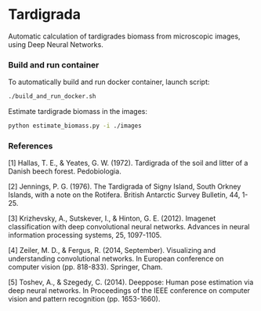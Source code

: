 # Tardigrada
Automatic calculation of tardigrades biomass from microscopic images, using Deep Neural Networks.

### Build and run container
To automatically build and run docker container, launch script:
```bash
./build_and_run_docker.sh
```
Estimate tardigrade biomass in the images:

```bash
python estimate_biomass.py -i ./images
````

### References
[1] Hallas, T. E., & Yeates, G. W. (1972). Tardigrada of the soil and litter of a Danish beech forest. Pedobiologia.

[2] Jennings, P. G. (1976). The Tardigrada of Signy Island, South Orkney Islands, with a note on the Rotifera.
British Antarctic Survey Bulletin, 44, 1-25.

[3] Krizhevsky, A., Sutskever, I., & Hinton, G. E. (2012). 
Imagenet classification with deep convolutional neural networks.
Advances in neural information processing systems, 25, 1097-1105. 

[4] Zeiler, M. D., & Fergus, R. (2014, September). Visualizing and understanding convolutional networks. 
In European conference on computer vision (pp. 818-833). Springer, Cham.

[5] Toshev, A., & Szegedy, C. (2014). Deeppose: Human pose estimation via deep neural networks.
In Proceedings of the IEEE conference on computer vision and pattern recognition (pp. 1653-1660).